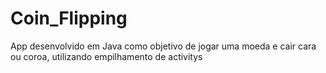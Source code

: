 # Coin_Flipping
App desenvolvido em Java como objetivo de jogar uma moeda e cair cara ou coroa, utilizando empilhamento de activitys
